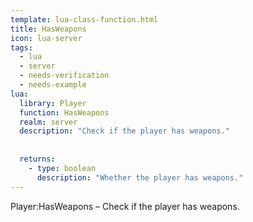 ```yaml
---
template: lua-class-function.html
title: HasWeapons
icon: lua-server
tags:
  - lua
  - server
  - needs-verification
  - needs-example
lua:
  library: Player
  function: HasWeapons
  realm: server
  description: "Check if the player has weapons."
  
  
  returns:
    - type: boolean
      description: "Whether the player has weapons."
---
```


<div class="lua__search__keywords">
Player:HasWeapons &#x2013; Check if the player has weapons.
</div>
